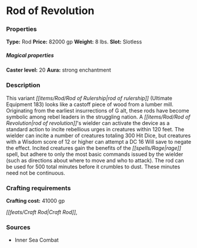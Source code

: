 ﻿---
Title: "Rod of Revolution"
Type: "Rod"
Price: "82000 gp"
Weight: "8 lbs."
Slot: "Slotless"
Caster level: "20"
Aura: "strong enchantment"
Description: |
  "This variant _rod of rulership_ (_Ultimate Equipment_ 183) looks like a castoff piece of wood from a lumber mill. Originating from the earliest insurrections of G alt, these rods have become symbolic among rebel leaders in the struggling nation. A _rod of revolution's_ wielder can activate the device as a standard action to incite rebellious urges in creatures within 120 feet. The wielder can incite a number of creatures totaling 300 Hit Dice, but creatures with a Wisdom score of 12 or higher can attempt a DC 16 Will save to negate the effect. Incited creatures gain the benefits of the rage spell, but adhere to only the most basic commands issued by the wielder (such as directions about where to move and who to attack). The rod can be used for 500 total minutes before it crumbles to dust. These minutes need not be continuous."
Crafting cost: "41000 gp"
Sources: "['Inner Sea Combat']"
---

# Rod of Revolution

### Properties

**Type:** Rod **Price:** 82000 gp **Weight:** 8 lbs. **Slot:** Slotless

##### Magical properties

**Caster level:** 20 **Aura:** strong enchantment

### Description

This variant _[[items/Rod/Rod of Rulership|rod of rulership]]_ (Ultimate Equipment 183) looks like a castoff piece of wood from a lumber mill. Originating from the earliest insurrections of G alt, these rods have become symbolic among rebel leaders in the struggling nation. A _[[items/Rod/Rod of Revolution|rod of revolution]]_'s wielder can activate the device as a standard action to incite rebellious urges in creatures within 120 feet. The wielder can incite a number of creatures totaling 300 Hit Dice, but creatures with a Wisdom score of 12 or higher can attempt a DC 16 Will save to negate the effect. Incited creatures gain the benefits of the _[[spells/Rage|rage]]_ spell, but adhere to only the most basic commands issued by the wielder (such as directions about where to move and who to attack). The rod can be used for 500 total minutes before it crumbles to dust. These minutes need not be continuous.

### Crafting requirements

**Crafting cost:** 41000 gp

_[[feats/Craft Rod|Craft Rod]]_,

### Sources

* Inner Sea Combat